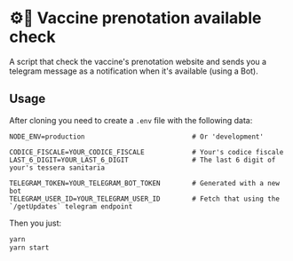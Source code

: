 # ⚙️💉 Vaccine prenotation available check

A script that check the vaccine's prenotation website and sends you a telegram message as a notification when it's available (using a Bot).

## Usage

After cloning you need to create a `.env` file with the following data:

```
NODE_ENV=production                           # Or 'development'

CODICE_FISCALE=YOUR_CODICE_FISCALE            # Your's codice fiscale
LAST_6_DIGIT=YOUR_LAST_6_DIGIT                # The last 6 digit of your's tessera sanitaria

TELEGRAM_TOKEN=YOUR_TELEGRAM_BOT_TOKEN        # Generated with a new bot
TELEGRAM_USER_ID=YOUR_TELEGRAM_USER_ID        # Fetch that using the `/getUpdates` telegram endpoint
```
Then you just:

```bash
yarn
yarn start
```